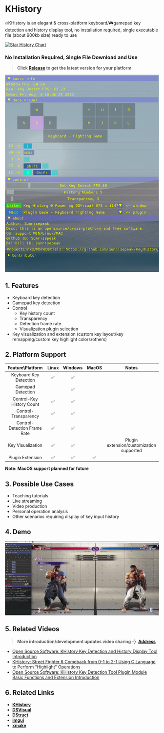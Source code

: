 # KHistory
🔥KHistory is an elegant & cross-platform keyboard/🎮gamepad key detection and history display tool, no installation required, single executable file (about 900kb size) ready to use

[![Star History Chart](https://api.star-history.com/svg?repos=Sunrisepeak/KHistory&type=Date)](https://www.star-history.com/#Sunrisepeak/KHistory&Date)


### No Installation Required, Single File Download and Use

> **Click [Release](https://github.com/Sunrisepeak/KHistory/releases) to get the latest version for your platform**

![](https://raw.githubusercontent.com/Sunrisepeak/KHistory/main/docs/imgs/khistory.demo.png)


## 1. Features

- Keyboard key detection
- Gamepad key detection
- Control
  - Key history count
  - Transparency
  - Detection frame rate
  - Visualization plugin selection
- Key visualization and extension (custom key layout/key remapping/custom key highlight colors/others)



## 2. Platform Support

|      Feature\Platform      |  Linux   | Windows  | MacOS |  Notes  |
| :------------------------: | :------: | :------: | :---: | :-----: |
|    Keyboard Key Detection  | &#x2705; | &#x2705; |       |         |
|    Gamepad Detection       |          | &#x2705; |       |         |
| Control-Key History Count  | &#x2705; | &#x2705; |       |         |
|     Control-Transparency   | &#x2705; | &#x2705; |       |         |
|    Control-Detection Frame Rate | &#x2705; | &#x2705; |       |         |
|     Key Visualization      | &#x2705; | &#x2705; |       | Plugin extension/customization supported  |
|     Plugin Extension       | &#x2705; | &#x2705; | &#x2705; |         |

**Note: MacOS support planned for future**

## 3. Possible Use Cases

- Teaching tutorials
- Live streaming
- Video production
- Personal operation analysis
- Other scenarios requiring display of key input history

## 4. Demo

![](https://raw.githubusercontent.com/Sunrisepeak/KHistory/main/docs/imgs/khistory-gamepad.demo.gif)


## 5. Related Videos

> **More introduction/development updates video sharing -〉[Address](https://space.bilibili.com/65858958/channel/seriesdetail?sid=3473247)**

- [Open Source Software: KHistory Key Detection and History Display Tool Introduction](https://www.bilibili.com/video/BV1Xx4y1o7cp)
- [KHistory: Street Fighter 6 Comeback from 0-1 to 2-1 Using C Language to Perform "Highlight" Operations](https://www.bilibili.com/video/BV1W14y1X7vD)
- [Open Source Software: KHistory Key Detection Tool Plugin Module Basic Functions and Extension Introduction](https://www.bilibili.com/video/BV1Uk4y1g7aU)

## 6. Related Links

- [**KHistory**](https://github.com/Sunrisepeak/KHistory)
- [**DSVisual**](https://github.com/Sunrisepeak/DSVisual)
- [**DStruct**](https://github.com/Sunrisepeak/DStruct)
- [**imgui**](https://github.com/ocornut/imgui)
- [**xmake**](https://github.com/xmake-io/xmake)